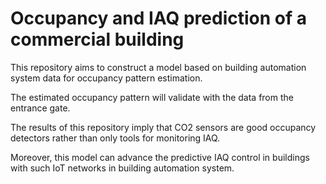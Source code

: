 # Occupancy and IAQ prediction of a commercial building
This repository aims to construct a model based on building automation system data for occupancy pattern estimation.

The estimated occupancy pattern will validate with the data from the entrance gate.

The results of this repository imply that CO2 sensors are good occupancy detectors rather than only tools for monitoring IAQ.

Moreover, this model can advance the predictive IAQ control in buildings with such IoT networks in building automation system.
